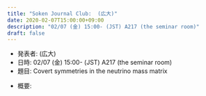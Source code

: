 ```yaml
---
title: "Soken Journal Club:  (広大)"
date: 2020-02-07T15:00:00+09:00
description: "02/07 (金) 15:00- (JST) A217 (the seminar room)"
draft: false
---
```


- 発表者:
(広大)
- 日時:
02/07 (金) 15:00- (JST) A217 (the seminar room)
- 題目:
Covert symmetries in the neutrino mass matrix

<!--more-->

- 概要:

